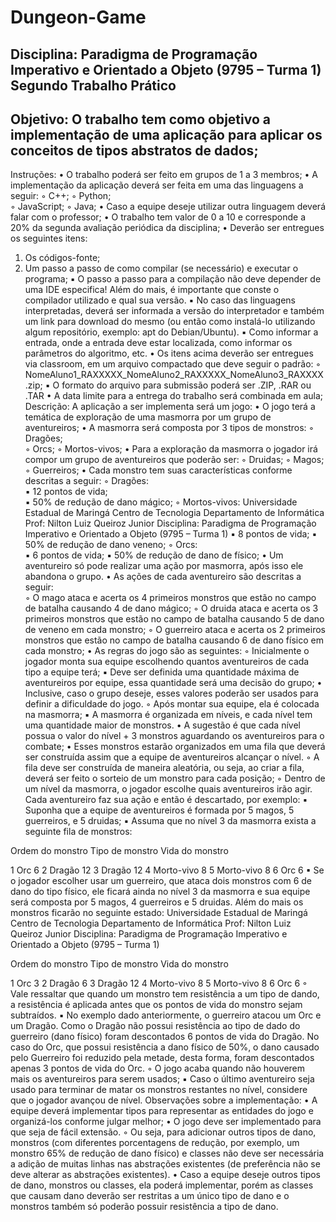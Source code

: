 # Dungeon-Game
## Disciplina: Paradigma de Programação Imperativo e Orientado a Objeto (9795 – Turma 1) Segundo Trabalho Prático 
## Objetivo: O trabalho tem como objetivo a implementação de uma aplicação para aplicar os conceitos de tipos abstratos de dados; 
Instruções: 
• O trabalho poderá ser feito em grupos de 1 a 3 membros; 
• A implementação da aplicação deverá ser feita em uma das linguagens a seguir: ◦ C++; 
◦ Python;  
◦ JavaScript; 
◦ Java; 
• Caso a equipe deseje utilizar outra linguagem deverá falar com o professor; • O trabalho tem valor de 0 a 10 e corresponde a 20% da segunda avaliação periódica da disciplina; 
• Deverão ser entregues os seguintes itens: 
1. Os códigos-fonte; 
2. Um passo a passo de como compilar (se necessário) e executar o programa; ▪ O passo a passo para a compilação não deve depender de uma IDE especifica! Além do mais, é importante que conste o compilador utilizado e qual sua versão. ▪ No caso das linguagens interpretadas, deverá ser informada a versão do interpretador e também um link para download do mesmo (ou então como instalá-lo utilizando algum repositório, exemplo: apt do Debian/Ubuntu). 
▪ Como informar a entrada, onde a entrada deve estar localizada, como informar os parâmetros do algoritmo, etc. 
• Os itens acima deverão ser entregues via classroom, em um arquivo compactado que deve seguir o padrão: 
◦ NomeAluno1_RAXXXXX_NomeAluno2_RAXXXXX_NomeAluno3_RAXXXX.zip; ▪ O formato do arquivo para submissão poderá ser .ZIP, .RAR ou .TAR 
• A data limite para a entrega do trabalho será combinada em aula; 
Descrição: A aplicação a ser implementa será um jogo: 
• O jogo terá a temática de exploração de uma masmorra por um grupo de aventureiros; • A masmorra será composta por 3 tipos de monstros: 
◦ Dragões;  
◦ Orcs; 
◦ Mortos-vivos; 
• Para a exploração da masmorra o jogador irá compor um grupo de aventureiros que poderão ser: 
◦ Druidas; 
◦ Magos; 
◦ Guerreiros; 
• Cada monstro tem suas características conforme descritas a seguir: 
◦ Dragões:  
▪ 12 pontos de vida;  
▪ 50% de redução de dano mágico; 
◦ Mortos-vivos:
Universidade Estadual de Maringá 
Centro de Tecnologia 
Departamento de Informática 
Prof: Nilton Luiz Queiroz Junior 
Disciplina: Paradigma de Programação Imperativo e Orientado a Objeto (9795 – Turma 1) 
▪ 8 pontos de vida; 
▪ 50% de redução de dano veneno; 
◦ Orcs:  
▪ 6 pontos de vida; 
▪ 50% de redução de dano de físico; 
• Um aventureiro só pode realizar uma ação por masmorra, após isso ele abandona o grupo. • As ações de cada aventureiro são descritas a seguir:  
◦ O mago ataca e acerta os 4 primeiros monstros que estão no campo de batalha causando 4 de dano mágico; 
◦ O druida ataca e acerta os 3 primeiros monstros que estão no campo de batalha causando 5 de dano de veneno em cada monstro; 
◦ O guerreiro ataca e acerta os 2 primeiros monstros que estão no campo de batalha causando 6 de dano físico em cada monstro; 
• As regras do jogo são as seguintes: 
◦ Inicialmente o jogador monta sua equipe escolhendo quantos aventureiros de cada tipo a equipe terá; 
▪ Deve ser definida uma quantidade máxima de aventureiros por equipe, essa quantidade será uma decisão do grupo; 
• Inclusive, caso o grupo deseje, esses valores poderão ser usados para definir a dificuldade do jogo. 
◦ Após montar sua equipe, ela é colocada na masmorra; 
▪ A masmorra é organizada em níveis, e cada nível tem uma quantidade maior de monstros. 
• A sugestão é que cada nível possua o valor do nível + 3 monstros aguardando os aventureiros para o combate; 
• Esses monstros estarão organizados em uma fila que deverá ser construída assim que a equipe de aventureiros alcançar o nível. 
◦ A fila deve ser construída de maneira aleatória, ou seja, ao criar a fila, deverá ser feito o sorteio de um monstro para cada posição; 
◦ Dentro de um nível da masmorra, o jogador escolhe quais aventureiros irão agir. Cada aventureiro faz sua ação e então é descartado, por exemplo: 
▪ Suponha que a equipe de aventureiros é formada por 5 magos, 5 guerreiros, e 5 druidas; 
▪ Assuma que no nível 3 da masmorra exista a seguinte fila de monstros: 

Ordem do monstro 
Tipo de monstro 
Vida do monstro 

1 Orc 6 
2 Dragão 12 
3 Dragão 12 
4 Morto-vivo 8 
5 Morto-vivo 8 
6 Orc 6 
▪ Se o jogador escolher usar um guerreiro, que ataca dois monstros com 6 de dano do tipo físico, ele ficará ainda no nível 3 da masmorra e sua equipe será composta por 5 magos, 4 guerreiros e 5 druidas. Além do mais os monstros ficarão no seguinte estado:
Universidade Estadual de Maringá 
Centro de Tecnologia 
Departamento de Informática 
Prof: Nilton Luiz Queiroz Junior 
Disciplina: Paradigma de Programação Imperativo e Orientado a Objeto (9795 – Turma 1) 

Ordem do monstro 
Tipo de monstro 
Vida do monstro 

1 Orc 3 
2 Dragão 6 
3 Dragão 12 
4 Morto-vivo 8 
5 Morto-vivo 8 
6 Orc 6 
◦ Vale ressaltar que quando um monstro tem resistência a um tipo de dando, a resistência é aplicada antes que os pontos de vida do monstro sejam subtraídos. 
▪ No exemplo dado anteriormente, o guerreiro atacou um Orc e um Dragão. Como o Dragão não possui resistência ao tipo de dado do guerreiro (dano físico) foram descontados 6 pontos de vida do Dragão. No caso do Orc, que possui resistência a dano físico de 50%, o dano causado pelo Guerreiro foi reduzido pela metade, desta forma, foram descontados apenas 3 pontos de vida do Orc. 
◦ O jogo acaba quando não houverem mais os aventureiros para serem usados; ▪ Caso o último aventureiro seja usado para terminar de matar os monstros restantes no nível, considere que o jogador avançou de nível. 
Observações sobre a implementação: 
• A equipe deverá implementar tipos para representar as entidades do jogo e organizá-los conforme julgar melhor; 
• O jogo deve ser implementado para que seja de fácil extensão. 
◦ Ou seja, para adicionar outros tipos de dano, monstros (com diferentes porcentagens de redução, por exemplo, um monstro 65% de redução de dano físico) e classes não deve ser necessária a adição de muitas linhas nas abstrações existentes (de preferência não se deve alterar as abstrações existentes). 
• Caso a equipe deseje outros tipos de dano, monstros ou classes, ela poderá implementar, porém as classes que causam dano deverão ser restritas a um único tipo de dano e o monstros também só poderão possuir resistência a tipo de dano.
